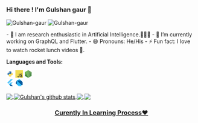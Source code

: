 ### Hi there ! I'm Gulshan gaur 🚀
<p align="left"> <img src="https://komarev.com/ghpvc/?username=Gulshan-gaur&label=Views&color=blue&style=plastic" alt="Gulshan-gaur" /> 
<img src="https://komarev.com/ghpvc/?username=Gulshan-gaur&label=Visitors&color=blue&style=plastic" alt="Gulshan-gaur" /> </p>
- 🐻 I am research enthusiastic in Artificial Intelligence.🧘🏻‍♂️
- 🌱 I’m currently working on GraphQL and Flutter.
- 😄 Pronouns: He/His
- ⚡ Fun fact: I love to watch rocket lunch videos 🚀.

**Languages and Tools:**  

<code><img height="20" src="https://raw.githubusercontent.com/github/explore/80688e429a7d4ef2fca1e82350fe8e3517d3494d/topics/python/python.png"></code>
<code><img height="20" src="https://raw.githubusercontent.com/github/explore/80688e429a7d4ef2fca1e82350fe8e3517d3494d/topics/javascript/javascript.png"></code>
<code><img height="20" src="https://raw.githubusercontent.com/github/explore/80688e429a7d4ef2fca1e82350fe8e3517d3494d/topics/nodejs/nodejs.png"></code>    
<code><img height="20" src="https://raw.githubusercontent.com/github/explore/80688e429a7d4ef2fca1e82350fe8e3517d3494d/topics/flutter/flutter.png"></code>
<code><img height="20" src="https://raw.githubusercontent.com/github/explore/80688e429a7d4ef2fca1e82350fe8e3517d3494d/topics/dart/dart.png"></code>

<a href="https://github.com/Gulshan-gaur">
  <img align="center" src="https://github-readme-stats.vercel.app/api/top-langs/?username=Gulshan-gaur&theme=dark&hide_langs_below=1" />
</a>
<a href="https://github.com/Gulshan-gaur">
 <img align="center" src="https://github-readme-stats.vercel.app/api?username=Gulshan-gaur&show_icons=true&theme=dark&line_height=27" alt="Gulshan's github stats"/>
</a>
<a href="https://github.com/Gulshan-gaur/Flask_GraphQL_MongoDB">
  <img align="center" src="https://github-readme-stats.vercel.app/api/pin/?username=Gulshan-gaur&repo=Flask_GraphQL_MongoDB&theme=dark" />
</a>

<a href="https://github.com/Gulshan-gaur/PNEUMONIA_DETECTION&">
  <img align="center" src="https://github-readme-stats.vercel.app/api/pin/?username=Gulshan-gaur&repo=PNEUMONIA_DETECTION&theme=dark" />

</a>

<a href="https://github.com/Gulshan-gaur">

<div align="center">

### Curently In Learning Process❤️ 

</div>
